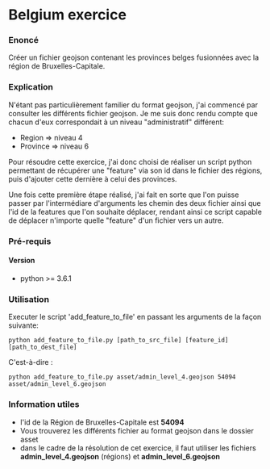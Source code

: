 # Belgium exercice

### Enoncé

Créer un fichier geojson contenant les provinces
belges fusionnées avec la région de Bruxelles-Capitale.

### Explication

N'étant pas particulièrement familier du format geojson, j'ai commencé par consulter les différents fichier geojson. Je me suis donc rendu compte que chacun d'eux correspondait à un niveau "administratif" différent:

* Region => niveau 4
* Province => niveau 6

Pour résoudre cette exercice, j'ai donc choisi de réaliser un script python permettant de récupérer une "feature" via son id dans le fichier des régions, puis d'ajouter cette dernière à celui des provinces.

Une fois cette première étape réalisé, j'ai fait en sorte que l'on puisse passer par l'intermédiare d'arguments les chemin des deux fichier ainsi que l'id de la features que l'on souhaite déplacer, rendant ainsi ce script capable de déplacer n'importe quelle "feature" d'un fichier vers un autre.

### Pré-requis

#### Version

* python >= 3.6.1

### Utilisation

Executer le script 'add_feature_to_file' en passant les arguments de la façon suivante:

```python add_feature_to_file.py [path_to_src_file] [feature_id] [path_to_dest_file]```

C'est-à-dire :

```python add_feature_to_file.py asset/admin_level_4.geojson 54094 asset/admin_level_6.geojson```


### Information utiles

* l'id de la Région de Bruxelles-Capitale est **54094**
* Vous trouverez les différents fichier au format geojson dans le dossier asset
* dans le cadre de la résolution de cet exercice, il faut utiliser les fichiers **admin_level_4.geojson** (régions) et  **admin_level_6.geojson**
